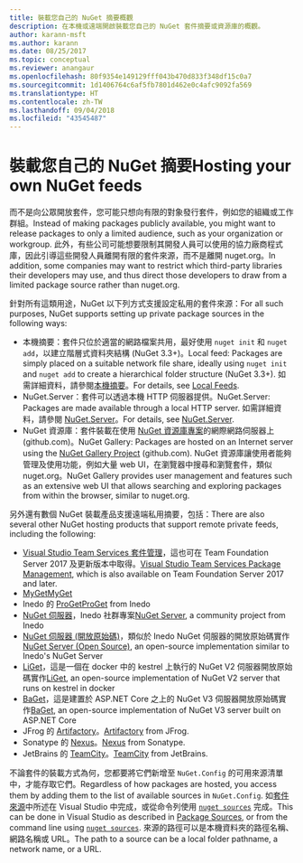 ```yaml
---
title: 裝載您自己的 NuGet 摘要概觀
description: 在本機或遠端開啟裝載您自己的 NuGet 套件摘要或資源庫的概觀。
author: karann-msft
ms.author: karann
ms.date: 08/25/2017
ms.topic: conceptual
ms.reviewer: anangaur
ms.openlocfilehash: 80f9354e149129fff043b470d833f348df15c0a7
ms.sourcegitcommit: 1d1406764c6af5fb7801d462e0c4afc9092fa569
ms.translationtype: HT
ms.contentlocale: zh-TW
ms.lasthandoff: 09/04/2018
ms.locfileid: "43545487"
---
```

# <a name="hosting-your-own-nuget-feeds"></a><span data-ttu-id="0c5fd-103">裝載您自己的 NuGet 摘要</span><span class="sxs-lookup"><span data-stu-id="0c5fd-103">Hosting your own NuGet feeds</span></span>

<span data-ttu-id="0c5fd-104">而不是向公眾開放套件，您可能只想向有限的對象發行套件，例如您的組織或工作群組。</span><span class="sxs-lookup"><span data-stu-id="0c5fd-104">Instead of making packages publicly available, you might want to release packages to only a limited audience, such as your organization or workgroup.</span></span> <span data-ttu-id="0c5fd-105">此外，有些公司可能想要限制其開發人員可以使用的協力廠商程式庫，因此引導這些開發人員離開有限的套件來源，而不是離開 nuget.org。</span><span class="sxs-lookup"><span data-stu-id="0c5fd-105">In addition, some companies may want to restrict which third-party libraries their developers may use, and thus direct those developers to draw from a limited package source rather than nuget.org.</span></span>

<span data-ttu-id="0c5fd-106">針對所有這類用途，NuGet 以下列方式支援設定私用的套件來源：</span><span class="sxs-lookup"><span data-stu-id="0c5fd-106">For all such purposes, NuGet supports setting up private package sources in the following ways:</span></span>

- <span data-ttu-id="0c5fd-107">本機摘要：套件只位於適當的網路檔案共用，最好使用 `nuget init` 和 `nuget add`，以建立階層式資料夾結構 (NuGet 3.3+)。</span><span class="sxs-lookup"><span data-stu-id="0c5fd-107">Local feed: Packages are simply placed on a suitable network file share, ideally using `nuget init` and `nuget add` to create a hierarchical folder structure (NuGet 3.3+).</span></span> <span data-ttu-id="0c5fd-108">如需詳細資料，請參閱[本機摘要](../hosting-packages/local-feeds.md)。</span><span class="sxs-lookup"><span data-stu-id="0c5fd-108">For details, see [Local Feeds](../hosting-packages/local-feeds.md).</span></span>
- <span data-ttu-id="0c5fd-109">NuGet.Server：套件可以透過本機 HTTP 伺服器提供。</span><span class="sxs-lookup"><span data-stu-id="0c5fd-109">NuGet.Server: Packages are made available through a local HTTP server.</span></span> <span data-ttu-id="0c5fd-110">如需詳細資料，請參閱 [NuGet.Server](../hosting-packages/nuget-server.md)。</span><span class="sxs-lookup"><span data-stu-id="0c5fd-110">For details, see [NuGet.Server](../hosting-packages/nuget-server.md).</span></span>
- <span data-ttu-id="0c5fd-111">NuGet 資源庫：套件裝載在使用 [NuGet 資源庫專案](https://github.com/NuGet/NuGetGallery#build-and-run-the-gallery-in-arbitrary-number-easy-steps)的網際網路伺服器上 (github.com)。</span><span class="sxs-lookup"><span data-stu-id="0c5fd-111">NuGet Gallery: Packages are hosted on an Internet server using the [NuGet Gallery Project](https://github.com/NuGet/NuGetGallery#build-and-run-the-gallery-in-arbitrary-number-easy-steps) (github.com).</span></span> <span data-ttu-id="0c5fd-112">NuGet 資源庫讓使用者能夠管理及使用功能，例如大量 web UI，在瀏覽器中搜尋和瀏覽套件，類似 nuget.org。</span><span class="sxs-lookup"><span data-stu-id="0c5fd-112">NuGet Gallery provides user management and features such as an extensive web UI that allows searching and exploring packages from within the browser, similar to nuget.org.</span></span>

<span data-ttu-id="0c5fd-113">另外還有數個 NuGet 裝載產品支援遠端私用摘要，包括：</span><span class="sxs-lookup"><span data-stu-id="0c5fd-113">There are also several other NuGet hosting products that support remote private feeds, including the following:</span></span>

- <span data-ttu-id="0c5fd-114">[Visual Studio Team Services 套件管理](https://www.visualstudio.com/docs/package/nuget/publish)，這也可在 Team Foundation Server 2017 及更新版本中取得。</span><span class="sxs-lookup"><span data-stu-id="0c5fd-114">[Visual Studio Team Services Package Management](https://www.visualstudio.com/docs/package/nuget/publish), which is also available on Team Foundation Server 2017 and later.</span></span>
- [<span data-ttu-id="0c5fd-115">MyGet</span><span class="sxs-lookup"><span data-stu-id="0c5fd-115">MyGet</span></span>](http://myget.org)
- <span data-ttu-id="0c5fd-116">Inedo 的 [ProGet](http://inedo.com/proget)</span><span class="sxs-lookup"><span data-stu-id="0c5fd-116">[ProGet](http://inedo.com/proget) from Inedo</span></span>
- <span data-ttu-id="0c5fd-117">[NuGet 伺服器](http://nugetserver.net/)，Inedo 社群專案</span><span class="sxs-lookup"><span data-stu-id="0c5fd-117">[NuGet Server](http://nugetserver.net/), a community project from Inedo</span></span>
- <span data-ttu-id="0c5fd-118">[NuGet 伺服器 (開放原始碼)](http://nuget-server.net)，類似於 Inedo NuGet 伺服器的開放原始碼實作</span><span class="sxs-lookup"><span data-stu-id="0c5fd-118">[NuGet Server (Open Source)](http://nuget-server.net), an open-source implementation similar to Inedo's NuGet Server</span></span>
- <span data-ttu-id="0c5fd-119">[LiGet](https://github.com/ai-traders/liget)，這是一個在 docker 中的 kestrel 上執行的 NuGet V2 伺服器開放原始碼實作</span><span class="sxs-lookup"><span data-stu-id="0c5fd-119">[LiGet](https://github.com/ai-traders/liget), an open-source implementation of NuGet V2 server that runs on kestrel in docker</span></span>
- <span data-ttu-id="0c5fd-120">[BaGet](https://github.com/loic-sharma/BaGet)，這是建置於 ASP.NET Core 之上的 NuGet V3 伺服器開放原始碼實作</span><span class="sxs-lookup"><span data-stu-id="0c5fd-120">[BaGet](https://github.com/loic-sharma/BaGet), an open-source implementation of NuGet V3 server built on ASP.NET Core</span></span>
- <span data-ttu-id="0c5fd-121">JFrog 的 [Artifactory](https://www.jfrog.com/artifactory/)。</span><span class="sxs-lookup"><span data-stu-id="0c5fd-121">[Artifactory](https://www.jfrog.com/artifactory/) from JFrog.</span></span>
- <span data-ttu-id="0c5fd-122">Sonatype 的 [Nexus](http://www.sonatype.org/nexus/)。</span><span class="sxs-lookup"><span data-stu-id="0c5fd-122">[Nexus](http://www.sonatype.org/nexus/) from Sonatype.</span></span>
- <span data-ttu-id="0c5fd-123">JetBrains 的 [TeamCity](https://www.jetbrains.com/teamcity/)。</span><span class="sxs-lookup"><span data-stu-id="0c5fd-123">[TeamCity](https://www.jetbrains.com/teamcity/) from JetBrains.</span></span>

<span data-ttu-id="0c5fd-124">不論套件的裝載方式為何，您都要將它們新增至 `NuGet.Config` 的可用來源清單中，才能存取它們。</span><span class="sxs-lookup"><span data-stu-id="0c5fd-124">Regardless of how packages are hosted, you access them by adding them to the list of available sources in `NuGet.Config`.</span></span> <span data-ttu-id="0c5fd-125">如[套件來源](../tools/package-manager-ui.md#package-sources)中所述在 Visual Studio 中完成，或從命令列使用 [`nuget sources`](../tools/cli-ref-sources.md) 完成。</span><span class="sxs-lookup"><span data-stu-id="0c5fd-125">This can be done in Visual Studio as described in [Package Sources](../tools/package-manager-ui.md#package-sources), or from the command line using [`nuget sources`](../tools/cli-ref-sources.md).</span></span> <span data-ttu-id="0c5fd-126">來源的路徑可以是本機資料夾的路徑名稱、網路名稱或 URL。</span><span class="sxs-lookup"><span data-stu-id="0c5fd-126">The path to a source can be a local folder pathname, a network name, or a URL.</span></span>
